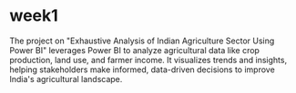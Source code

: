 # week1
The project on "Exhaustive Analysis of Indian Agriculture Sector Using Power BI" leverages Power BI to analyze agricultural data like crop production, land use, and farmer income. It visualizes trends and insights, helping stakeholders make informed, data-driven decisions to improve India's agricultural landscape.
